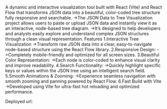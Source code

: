 A dynamic and interactive visualization tool built with React (Vite) and React Flow that transforms JSON data into a beautiful, color-coded tree structure fully responsive and searchable.
->The JSON Data to Tree Visualization project allows users to paste or upload JSON data and instantly view it as an interactive, node-based tree diagram.
->It’s designed to help developers and analysts easily explore and understand complex JSON structures through a clean visual representation.
Features
1.Interactive Tree Visualization
  ->Transform raw JSON data into a clear, easy-to-navigate node-based structure using the React Flow library.
2.Responsive Design:
->Completely mobile-friendly and optimized for all screen sizes.
3.Beautiful Color Representation:
->Each node is color-coded to enhance visual clarity and improve readability.
4.Search Functionality:
->Quickly highlight specific keys or values within the JSON tree using an intelligent search field.
5.Smooth Animations & Zooming:
->Experience seamless navigation with smooth zooming and panning powered by React Flow.
6.Fast Build with Vite
->Developed using Vite for ultra-fast hot reloading and optimized performance.

Deployed url:
